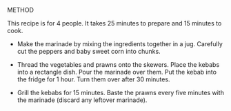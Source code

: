 METHOD 

This recipe is for 4 people. It takes 25 minutes to prepare and 15 minutes to cook.

- Make the marinade by mixing the ingredients together in a jug. Carefully cut the peppers and baby sweet corn into chunks. 

- Thread the vegetables and prawns onto the skewers. Place the kebabs into a rectangle dish. Pour the marinade over them. Put the kebab into the fridge for 1 hour. Turn them over after 30 minutes. 

- Grill the kebabs for 15 minutes. Baste the prawns every five minutes with the marinade (discard any leftover marinade).